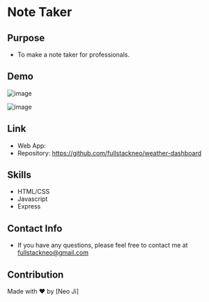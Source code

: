# Note Taker

## Purpose

- To make a note taker for professionals.

## Demo

![image](https://github.com/fullstackneo/note-taker/blob/main/assets/screenshots/homepage.png)

![image](https://github.com/fullstackneo/note-taker/blob/main/assets/screenshots/notepage.png)

## Link

- Web App: 
- Repository: https://github.com/fullstackneo/weather-dashboard

## Skills

- HTML/CSS
- Javascript
- Express

## Contact Info

- If you have any questions, please feel free to contact me at fullstackneo@gmail.com

## Contribution

Made with ❤️ by [Neo Ji]
